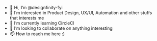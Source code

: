- 👋 Hi, I’m @designfinity-fyi
- 👀 I’m interested in Product Design, UX/UI, Automation and other stuffs that interests me
- 🌱 I’m currently learning CircleCI
- 💞️ I’m looking to collaborate on anything interesting
- 📫 How to reach me here :)

<!---
designfinity-fyi/designfinity-fyi is a ✨ special ✨ repository because its `README.md` (this file) appears on your GitHub profile.
You can click the Preview link to take a look at your changes.
--->
